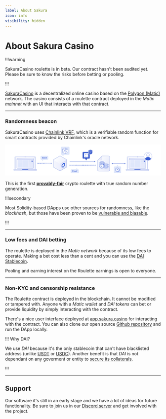 ```yaml
---
label: About Sakura
icon: info
visibility: hidden
---
```


# About Sakura Casino

!!!warning

SakuraCasino roulette is in beta. Our contract hasn't been audited yet. Please be sure to know the risks before betting or pooling.

!!!

[SakuraCasino](https://sakura.casino) is a decentralized online casino based on the [Polygon (Matic)](https://polygon.technology/) network.
The casino consists of a roulette contract deployed in the *Matic mainnet* with an UI that interacts with that contract.

---

### Randomness beacon

SakuraCasino uses [Chainlink VRF](https://chain.link/solutions/chainlink-vrf), which is a verifiable random function for smart contracts provided by Chainlink's oracle network.

![](assets/chainlink_vrf_graphic.svg)

This is the first [**provably-fair**](https://en.wikipedia.org/wiki/Provably_fair_algorithm) crypto roulette with true random number generation.

!!!secondary

Most Solidity-based DApps use other sources for randomness, like the *blockhash*, but those have been proven to be [vulnerable and biasable](https://betterprogramming.pub/how-to-generate-truly-random-numbers-in-solidity-and-blockchain-9ced6472dbdf).

!!!

---

### Low fees and DAI betting

The roulette is deployed in the *Matic network* because of its low fees to operate. Making a bet cost less than a cent and you can use the [DAI Stablecoin](https://makerdao.com/).

Pooling and earning interest on the Roulette earnings is open to everyone. 

---

### Non-KYC and censorship resistance

The Roulette contract is deployed in the blockchain. It cannot be modified or tampered with. Anyone with a *Matic wallet* and *DAI tokens* can bet or provide liquidity by simply interacting with the contract.

There's a nice user interface deployed at [app.sakura.casino](https://app.sakura.casino/) for interacting with the contract. You can also clone our open source [Github repository](https://github.com/sakuracasino/roulette-ui) and run the DApp locally.

!!! Why DAI?

We use *DAI* because it's the only stablecoin that can't have blacklisted address (unlike [USDT](https://www.theblockcrypto.com/linked/80249/tether-blacklist-addresses-ethereum) or [USDC](https://www.theblockcrypto.com/linked/102761/centre-consortium-blacklisted-seven-usdc-addresses-wednesday)). Another benefit is that *DAI* is not dependant on any goverment or entity to [secure its collaterals](https://makerdao.com/en/whitepaper/#collateral-assets).

!!!

---

## Support

Our software it's still in an early stage and we have a lot of ideas for future functionality. Be sure to join us in our [Discord server](https://discord.gg/DHux5uEvrJ) and get involved with the project.